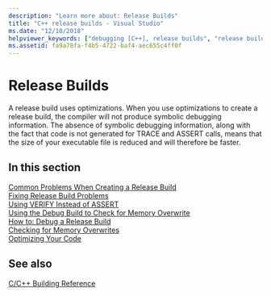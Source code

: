 ```yaml
---
description: "Learn more about: Release Builds"
title: "C++ release builds - Visual Studio"
ms.date: "12/10/2018"
helpviewer_keywords: ["debugging [C++], release builds", "release builds", "debug builds, converting to release build"]
ms.assetid: fa9a78fa-f4b5-4722-baf4-aec655c4ff0f
---
```

# Release Builds

A release build uses optimizations. When you use optimizations to create a release build, the compiler will not produce symbolic debugging information. The absence of symbolic debugging information, along with the fact that code is not generated for TRACE and ASSERT calls, means that the size of your executable file is reduced and will therefore be faster.

## In this section

[Common Problems When Creating a Release Build](common-problems-when-creating-a-release-build.md)<br/>
[Fixing Release Build Problems](fixing-release-build-problems.md)<br/>
[Using VERIFY Instead of ASSERT](using-verify-instead-of-assert.md)<br/>
[Using the Debug Build to Check for Memory Overwrite](using-the-debug-build-to-check-for-memory-overwrite.md)<br/>
[How to: Debug a Release Build](how-to-debug-a-release-build.md)<br/>
[Checking for Memory Overwrites](checking-for-memory-overwrites.md)<br/>
[Optimizing Your Code](optimizing-your-code.md)

## See also

[C/C++ Building Reference](reference/c-cpp-building-reference.md)

